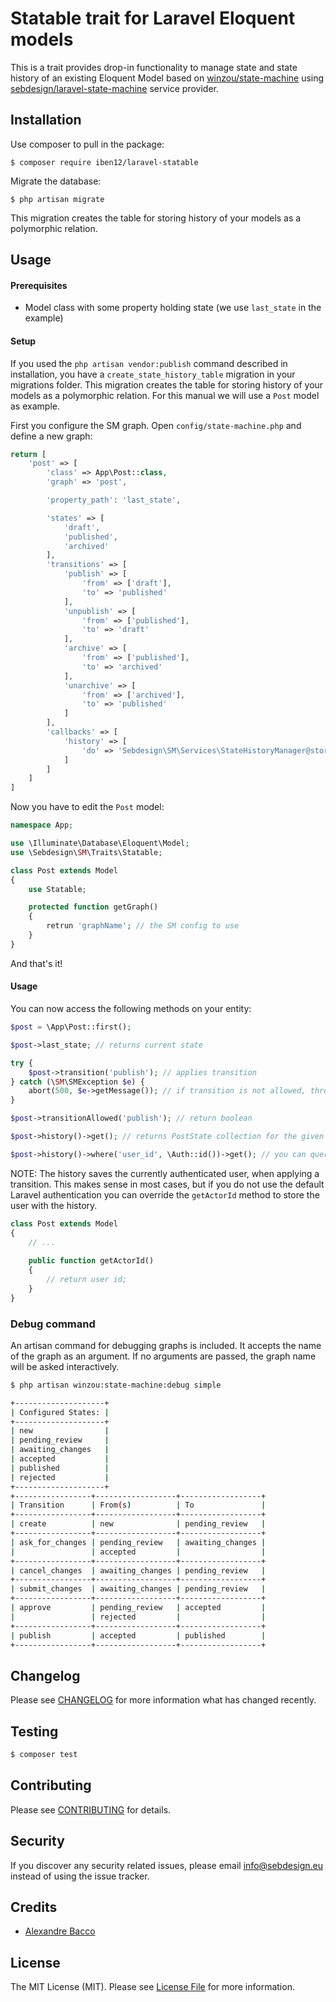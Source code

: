 # Statable trait for Laravel Eloquent models

This is a trait provides drop-in functionality to manage state and state history of an existing Eloquent Model based on [winzou/state-machine](https://github.com/winzou/state-machine) using [sebdesign/laravel-state-machine](https://github.com/sebdesign/laravel-state-machine) service provider.

## Installation

Use composer to pull in the package:
```
$ composer require iben12/laravel-statable
```
Migrate the database:
```
$ php artisan migrate
```
This migration creates the table for storing history of your models as a polymorphic relation.

## Usage

#### Prerequisites
* Model class with some property holding state (we use `last_state` in the example)

#### Setup

If you used the `php artisan vendor:publish` command described in installation, you have a `create_state_history_table` migration in your migrations folder. This migration creates the table for storing history of your models as a polymorphic relation.
For this manual we will use a `Post` model as example.

First you configure the SM graph. Open `config/state-machine.php` and define a new graph:
```php
return [
    'post' => [
        'class' => App\Post::class,
        'graph' => 'post',

        'property_path': 'last_state',

        'states' => [
            'draft',
            'published',
            'archived'
        ],
        'transitions' => [
            'publish' => [
                'from' => ['draft'],
                'to' => 'published'
            ],
            'unpublish' => [
                'from' => ['published'],
                'to' => 'draft'
            ],
            'archive' => [
                'from' => ['published'],
                'to' => 'archived'
            ],
            'unarchive' => [
                'from' => ['archived'],
                'to' => 'published'
            ]
        ],
        'callbacks' => [
            'history' => [
                'do' => 'Sebdesign\SM\Services\StateHistoryManager@storeHistory'
            ]
        ]
    ]
]

```

Now you have to edit the `Post` model:
```php
namespace App;

use \Illuminate\Database\Eloquent\Model;
use \Sebdesign\SM\Traits\Statable;

class Post extends Model
{
    use Statable;

    protected function getGraph()
    {
    	retrun 'graphName'; // the SM config to use
	}
}
```

And that's it!

#### Usage
You can now access the following methods on your entity:
```php
$post = \App\Post::first();

$post->last_state; // returns current state

try {
    $post->transition('publish'); // applies transition
} catch (\SM\SMException $e) {
    abort(500, $e->getMessage()); // if transition is not allowed, throws exception
}

$post->transitionAllowed('publish'); // return boolean

$post->history()->get(); // returns PostState collection for the given Post

$post->history()->where('user_id', \Auth::id())->get(); // you can query history as any Eloquent relation
```

NOTE: The history saves the currently authenticated user, when applying a transition. This makes sense in most cases, but if you do not use the default Laravel authentication you can override the `getActorId` method to store the user with the history.

```php
class Post extends Model
{
	// ...
	
	public function getActorId()
	{
		// return user id;
	}
}
```

### Debug command

An artisan command for debugging graphs is included. It accepts the name of the graph as an argument. If no arguments are passed, the graph name will be asked interactively.

```bash
$ php artisan winzou:state-machine:debug simple

+--------------------+
| Configured States: |
+--------------------+
| new                |
| pending_review     |
| awaiting_changes   |
| accepted           |
| published          |
| rejected           |
+--------------------+
+-----------------+------------------+------------------+
| Transition      | From(s)          | To               |
+-----------------+------------------+------------------+
| create          | new              | pending_review   |
+-----------------+------------------+------------------+
| ask_for_changes | pending_review   | awaiting_changes |
|                 | accepted         |                  |
+-----------------+------------------+------------------+
| cancel_changes  | awaiting_changes | pending_review   |
+-----------------+------------------+------------------+
| submit_changes  | awaiting_changes | pending_review   |
+-----------------+------------------+------------------+
| approve         | pending_review   | accepted         |
|                 | rejected         |                  |
+-----------------+------------------+------------------+
| publish         | accepted         | published        |
+-----------------+------------------+------------------+
```

## Changelog

Please see [CHANGELOG](CHANGELOG.md) for more information what has changed recently.

## Testing

``` bash
$ composer test
```

## Contributing

Please see [CONTRIBUTING](CONTRIBUTING.md) for details.

## Security

If you discover any security related issues, please email info@sebdesign.eu instead of using the issue tracker.

## Credits

- [Alexandre Bacco](https://github.com/winzou)

## License

The MIT License (MIT). Please see [License File](LICENSE.md) for more information.
